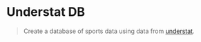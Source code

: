 # Understat DB
> Create a database of sports data using data from <a href='understat.com'>understat</a>.

